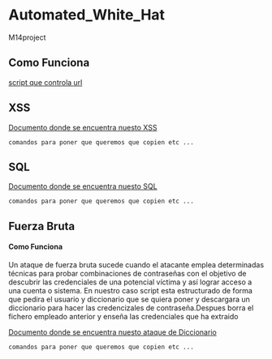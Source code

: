 # Automated_White_Hat
M14project
<!-- This content will not appear in the rendered Markdown -->
## Como Funciona
[script que controla url](https://github.com/Jose-Paco/Automated_White_Hat/blob/ataques/1_checkurl.sh)
## XSS
[Documento donde se encuentra nuesto XSS](https://github.com/Jose-Paco/Automated_White_Hat/blob/ataques/2_xss)
```
comandos para poner que queremos que copien etc ... 
```
## SQL
[Documento donde se encuentra nuesto SQL](https://github.com/Jose-Paco/Automated_White_Hat/blob/ataques/SQLi.sh)
```
comandos para poner que queremos que copien etc ... 
```
## Fuerza Bruta
#### Como Funciona
Un ataque de fuerza bruta sucede cuando el atacante emplea determinadas técnicas para probar combinaciones de contraseñas con el objetivo de descubrir las credenciales de una potencial víctima y así lograr acceso a una cuenta o sistema.
En nuestro caso script esta estructurado de forma que pedira el usuario y diccionario que se quiera poner y descargara un diccionario para hacer las credencizales de contraseña.Despues borra el fichero empleado anterior y enseña las credenciales que ha extraido 

[Documento donde se encuentra nuesto ataque de Diccionario](https://github.com/Jose-Paco/Automated_White_Hat/blob/ataques/diccionari02.sh)
```
comandos para poner que queremos que copien etc ... 
```
